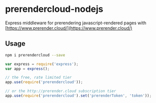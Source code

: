 # prerendercloud-nodejs

Express middleware for prerendering javascript-rendered pages with [https://www.prerender.cloud/](https://www.prerender.cloud/)

## Usage

```bash
npm i prerendercloud --save
```

```javascript
var express = require('express');
var app = express();

// the free, rate limited tier
app.use(require('prerendercloud'));

// or the http://prerender.cloud subscription tier
app.use(require('prerendercloud').set('prerenderToken', 'token'));
```
